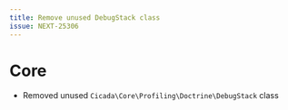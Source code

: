 ```yaml
---
title: Remove unused DebugStack class
issue: NEXT-25306
---
```

# Core
* Removed unused `Cicada\Core\Profiling\Doctrine\DebugStack` class 
```
